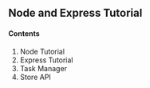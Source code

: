 ## Node and Express Tutorial

#### Contents

1. Node Tutorial
2. Express Tutorial
3. Task Manager
4. Store API
